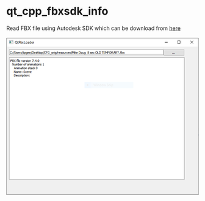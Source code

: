 # qt_cpp_fbxsdk_info

Read FBX file using Autodesk SDK which can be download from <a href="http://download.autodesk.com/us/fbx/2019/2019.0/fbx20190_fbxsdk_vs2015_win.exe">here</a><br/>
<br/>
![alt text](sample.png)